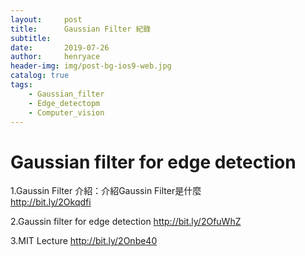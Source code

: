 ```yaml
---
layout:     post
title:      Gaussian Filter 紀錄
subtitle:   
date:       2019-07-26
author:     henryace
header-img: img/post-bg-ios9-web.jpg
catalog: true
tags:
    - Gaussian_filter
    - Edge_detectopm
    - Computer_vision
---
```

# Gaussian filter for edge detection

1.Gaussin Filter 介紹：介紹Gaussin Filter是什麼  
<http://bit.ly/2Okqdfi>

2.Gaussin filter for edge detection
<http://bit.ly/2OfuWhZ>

3.MIT Lecture
<http://bit.ly/2Onbe40> 
